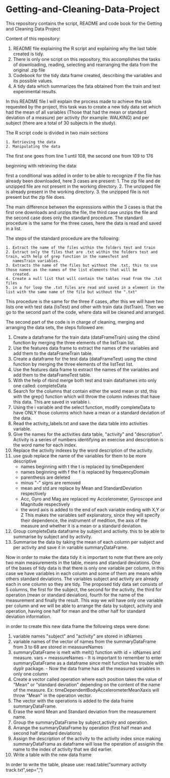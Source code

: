 # Getting-and-Cleaning-Data-Project
This repository contains the script, README and code book for the Getting and Cleaning Data Project

Content of this repository:

   1. README file explaining the R script and explaining why the last table created is tidy.
   2. There is only one script on this repository, this accomplishes the tasks of downloading, reading, selecting and rearranging the 
      data from the original .zip file
   3. Codebook for the tidy data frame created, describing the variables and its possible values.
   4. A tidy data which summarizes the fata obtained from the train and test experimental results.

In this README file I will explain the process made to achieve the task requested by the project, this task was to create a new tidy data set which had the mean of all variables (Those that had the mean or standard deviation of a measure) per activity (for example: WALKING) and per subject (there are a total of 30 subjects in the study).

The R script code is divided in two main sections

    1. Retrieving the data
    2. Manipulating the data

The first one goes from line 1 until 108, the second one from 109 to 176

beginning with retrieving the data:

first a conditional was added in order to be able to recognize if the file has already been downloaded, here 3 cases are present:
    1. The zip file and de unzipped file are not present in the working directory.
    2. The unzipped file is already present in the working directory.
    3. the unzipped file is not present but the zip file does.

The main difference between the expressions within the 3 cases is that the first one downloads and unzips the file, the third case unzips the file and the second case does only the standard procedure.
The standard procedure is the same for the three cases, here the data is read and saved in a list.

The steps of the standard procedure are the following:

    1. Extract the name of the files within the folders test and train
    2. Extract only the files that are .txt within the folders test and train, with help of grep function in the namesTest and         
       namesTrain variables.
    3. Extracts the name of the files but without the .txt, this to use those names as the names of the list elements that will be    
       created.
    4. Create a null list that will contain the tables read from the .txt files
    5. in a for loop the .txt files are read and saved in a element in the list with the same name of the file but without the ".txt"
    
This procedure is the same for the three if cases, after this we will have two lists one with test data (lisTest) and other with train data (listTrain). Then we go to the second part of the code, where data will be cleaned and arranged.

The second part of the code is in charge of cleaning, merging and arranging the data sets, the steps followed are:

  1. Create a dataframe for the train data (dataFrameTrain) using the cbind function by merging the three elements of the listTrain 
     list.
  2. Use the features data frame to extract the names of the variables and add them to the dataFrameTrain table.
  3. Create a dataframe for the test data (dataFrameTest) using the cbind function by merging the three elements of the listTest list.
  4. Use the features data frame to extract the names of the variables and add them to the dataFrameTest table.
  5. With the help of rbind merge both test and train dataframes into only one called: completeData
  6. Search for the columns that contain either the word mean or std, this with the grep() function which will throw the column indexes 
     that have this data. This are saved in variable i.
  7. Using the i variable and the select function, modify completeData to have ONLY those columns which have a mean or a standard 
     deviation of the data.
  8. Read the activity_labels.txt and save the data table into activities variable.
  9. Give the names for the activities data table, "activity" and "description". Activity is a series of numbers identifying an 
     exercise and description is the word name for each index.
 10. Replace the activity indexes by the word description of the activity.
 11. use gsub replace the name of the variables for them to be more descriptive
        - names beginning with t the t is replaced by timeDependent
        - names beginning with f the f is replaced by frequencyDomain
        - parenthesis are deleted
        - minus "-" signs are removed
        - mean and std are replace by Mean and StandardDeviation respectively
        - Acc, Gyro and Mag are replaced my Accelerometer, Gyroscope and Magnitude respectively
        - the word axis is added to the end of each variable ending with X,Y or Z
      This makes the variables self explanatory, since they will specify their dependence, the instrument of medition, the axis of the 
      measure and  whether it is a mean or a standard deviation.  
 12. Group completeData dataframe by subject and activity. this to be able to summarise by subject and by activity.
 13. Summarise the data by taking the mean of each column per subject and per activity and save it in variable summaryDataFrame.
 
Now in order to make the data tidy it is important to note that there are only two main measurements in the table, means and standard deviations. One of the bases of tidy data is that there is only one variable per column, in this case we have variables in each column and some of them are means while others standard deviations. The variables subject and activity are already each in one column so they are tidy. The proposed tidy data set consists of 5 columns, the first for the subject, the second for the activity, the third for operation (mean or standard deviation), fourth for the name of the measurement and finally the result. This way we will have only one variable per column and we will be able to arrange the data by subject, activity and operation, having one half for mean and the other half for standard deviation information.

in order to create this new data frame the following steps were done:
  1. variable names "subject" and "activity" are stored in idNames
  2. variable names of the vector of names from the summaryDataFrame from 3 to 68 are stored in meassureNames
  3. summaryDataFrame is melt with melt() function with id = idNames and measure. vars = meassureNames
         - It is important to remember to enter summaryDataFrame as a dataframe since melt function has trouble with dyplr package.
         - Now the data frame has all the measured variables in only one column
  4. Create a vector called operation where each position takes the value of "Mean" or "standard deviation" depending on the content of 
     the name of the measure. Ex: timeDependentBodyAccelerometerMeanXaxis will throw "Mean" in the operation vector.
  5. The vector with the operations is added to the data frame summaryDataFrame.
  6. Erase the word Mean and Standard deviation from the measurement name.
  7. Group the summaryDataFrame by subject,activity and operation.
  8. Arrange the summaryDataFrame by operation (first half mean and second half standard deviations)
  9. Assign the description of the activity to the activity index since making summaryDataFrama as dataframe will lose the operation of 
     assignin the name to the index of activity that we did earlier.
  10. Write a table with the new data frame
  
In order to write the table, please use: read.table("summary activity track.txt",sep=",")
